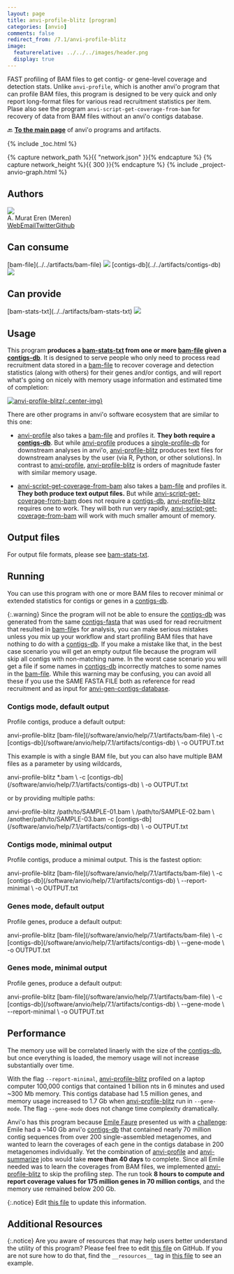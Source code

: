 ```yaml
---
layout: page
title: anvi-profile-blitz [program]
categories: [anvio]
comments: false
redirect_from: /7.1/anvi-profile-blitz
image:
  featurerelative: ../../../images/header.png
  display: true
---
```


FAST profiling of BAM files to get contig- or gene-level coverage and detection stats. Unlike `anvi-profile`, which is another anvi&#x27;o program that can profile BAM files, this program is designed to be very quick and only report long-format files for various read recruitment statistics per item. Plase also see the program `anvi-script-get-coverage-from-bam` for recovery of data from BAM files without an anvi&#x27;o contigs database.

🔙 **[To the main page](../../)** of anvi'o programs and artifacts.


{% include _toc.html %}
<div id="svg" class="subnetwork"></div>
{% capture network_path %}{{ "network.json" }}{% endcapture %}
{% capture network_height %}{{ 300 }}{% endcapture %}
{% include _project-anvio-graph.html %}


## Authors

<div class="page-author"><div class="page-author-info"><div class="page-person-photo"><img class="page-person-photo-img" src="../../images/authors/meren.jpg" /></div><div class="page-person-info-box"><span class="page-author-name">A. Murat Eren (Meren)</span><div class="page-author-social-box"><a href="http://meren.org" class="person-social" target="_blank"><i class="fa fa-fw fa-home"></i>Web</a><a href="mailto:a.murat.eren@gmail.com" class="person-social" target="_blank"><i class="fa fa-fw fa-envelope-square"></i>Email</a><a href="http://twitter.com/merenbey" class="person-social" target="_blank"><i class="fa fa-fw fa-twitter-square"></i>Twitter</a><a href="http://github.com/meren" class="person-social" target="_blank"><i class="fa fa-fw fa-github"></i>Github</a></div></div></div></div>



## Can consume


<p style="text-align: left" markdown="1"><span class="artifact-r">[bam-file](../../artifacts/bam-file) <img src="../../images/icons/BAM.png" class="artifact-icon-mini" /></span> <span class="artifact-r">[contigs-db](../../artifacts/contigs-db) <img src="../../images/icons/DB.png" class="artifact-icon-mini" /></span></p>


## Can provide


<p style="text-align: left" markdown="1"><span class="artifact-p">[bam-stats-txt](../../artifacts/bam-stats-txt) <img src="../../images/icons/TXT.png" class="artifact-icon-mini" /></span></p>


## Usage


This program **produces a <span class="artifact-n">[bam-stats-txt](/software/anvio/help/7.1/artifacts/bam-stats-txt)</span> from one or more <span class="artifact-n">[bam-file](/software/anvio/help/7.1/artifacts/bam-file)</span> given a <span class="artifact-n">[contigs-db](/software/anvio/help/7.1/artifacts/contigs-db)</span>**. It is designed to serve people who only need to process read recruitment data stored in a <span class="artifact-n">[bam-file](/software/anvio/help/7.1/artifacts/bam-file)</span> to recover coverage and detection statistics (along with others) for their genes and/or contigs, and will report what's going on nicely with memory usage information and estimated time of completion:

[![anvi-profile-blitz](../../images/anvi-profile-blitz.png){:.center-img}](../../images/anvi-profile-blitz.png)

There are other programs in anvi'o software ecosystem that are similar to this one:

* <span class="artifact-n">[anvi-profile](/software/anvio/help/7.1/programs/anvi-profile)</span> also takes a <span class="artifact-n">[bam-file](/software/anvio/help/7.1/artifacts/bam-file)</span> and profiles it. **They both require a <span class="artifact-n">[contigs-db](/software/anvio/help/7.1/artifacts/contigs-db)</span>**. But while <span class="artifact-n">[anvi-profile](/software/anvio/help/7.1/programs/anvi-profile)</span> produces a <span class="artifact-n">[single-profile-db](/software/anvio/help/7.1/artifacts/single-profile-db)</span> for downstream analyses in anvi'o, <span class="artifact-n">[anvi-profile-blitz](/software/anvio/help/7.1/programs/anvi-profile-blitz)</span> produces text files for downstream analyses by the user (via R, Python, or other solutions). In contrast to <span class="artifact-n">[anvi-profile](/software/anvio/help/7.1/programs/anvi-profile)</span>, <span class="artifact-n">[anvi-profile-blitz](/software/anvio/help/7.1/programs/anvi-profile-blitz)</span> is orders of magnitude faster with similar memory usage.

* <span class="artifact-n">[anvi-script-get-coverage-from-bam](/software/anvio/help/7.1/programs/anvi-script-get-coverage-from-bam)</span> also takes a <span class="artifact-n">[bam-file](/software/anvio/help/7.1/artifacts/bam-file)</span> and profiles it. **They both produce text output files.** But while <span class="artifact-n">[anvi-script-get-coverage-from-bam](/software/anvio/help/7.1/programs/anvi-script-get-coverage-from-bam)</span> does not require a <span class="artifact-n">[contigs-db](/software/anvio/help/7.1/artifacts/contigs-db)</span>, <span class="artifact-n">[anvi-profile-blitz](/software/anvio/help/7.1/programs/anvi-profile-blitz)</span> requires one to work. They will both run very rapidly, <span class="artifact-n">[anvi-script-get-coverage-from-bam](/software/anvio/help/7.1/programs/anvi-script-get-coverage-from-bam)</span> will work with much smaller amount of memory.

## Output files

For output file formats, please see <span class="artifact-n">[bam-stats-txt](/software/anvio/help/7.1/artifacts/bam-stats-txt)</span>.

## Running

You can use this program with one or more BAM files to recover minimal or extended statistics for contigs or genes in a <span class="artifact-n">[contigs-db](/software/anvio/help/7.1/artifacts/contigs-db)</span>.

{:.warning}
Since the program will not be able to ensure the <span class="artifact-n">[contigs-db](/software/anvio/help/7.1/artifacts/contigs-db)</span> was generated from the same <span class="artifact-n">[contigs-fasta](/software/anvio/help/7.1/artifacts/contigs-fasta)</span> that was used for read recruitment that resulted in <span class="artifact-n">[bam-file](/software/anvio/help/7.1/artifacts/bam-file)</span>s for analysis, you can make serious mistakes unless you mix up your workflow and start profiling BAM files that have nothing to do with a <span class="artifact-n">[contigs-db](/software/anvio/help/7.1/artifacts/contigs-db)</span>. If you make a mistake like that, in the best case scenario you will get an empty output file because the program will skip all contigs with non-matching name. In the worst case scenario you will get a file if some names in <span class="artifact-n">[contigs-db](/software/anvio/help/7.1/artifacts/contigs-db)</span> incorrectly matches to some names in the <span class="artifact-n">[bam-file](/software/anvio/help/7.1/artifacts/bam-file)</span>. While this warning may be confusing, you can avoid all these if you use the SAME FASTA FILE both as reference for read recruitment and as input for <span class="artifact-n">[anvi-gen-contigs-database](/software/anvio/help/7.1/programs/anvi-gen-contigs-database)</span>.

### Contigs mode, default output

Profile contigs, produce a default output:

<div class="codeblock" markdown="1">
anvi&#45;profile&#45;blitz <span class="artifact&#45;n">[bam&#45;file](/software/anvio/help/7.1/artifacts/bam&#45;file)</span> \
                   &#45;c <span class="artifact&#45;n">[contigs&#45;db](/software/anvio/help/7.1/artifacts/contigs&#45;db)</span> \
                   &#45;o OUTPUT.txt
</div>

This example is with a single BAM file, but you can also have multiple BAM files as a parameter by using wildcards,

<div class="codeblock" markdown="1">
anvi&#45;profile&#45;blitz &#42;.bam \
                   &#45;c <span class="artifact&#45;n">[contigs&#45;db](/software/anvio/help/7.1/artifacts/contigs&#45;db)</span> \
                   &#45;o OUTPUT.txt
</div>

or by providing multiple paths:

<div class="codeblock" markdown="1">
anvi&#45;profile&#45;blitz /path/to/SAMPLE&#45;01.bam \
                   /path/to/SAMPLE&#45;02.bam \
                   /another/path/to/SAMPLE&#45;03.bam
                   &#45;c <span class="artifact&#45;n">[contigs&#45;db](/software/anvio/help/7.1/artifacts/contigs&#45;db)</span> \
                   &#45;o OUTPUT.txt
</div>

### Contigs mode, minimal output

Profile contigs, produce a minimal output. This is the fastest option:

<div class="codeblock" markdown="1">
anvi&#45;profile&#45;blitz <span class="artifact&#45;n">[bam&#45;file](/software/anvio/help/7.1/artifacts/bam&#45;file)</span> \
                   &#45;c <span class="artifact&#45;n">[contigs&#45;db](/software/anvio/help/7.1/artifacts/contigs&#45;db)</span> \
                   &#45;&#45;report&#45;minimal \
                   &#45;o OUTPUT.txt
</div>

### Genes mode, default output

Profile genes, produce a default output:

<div class="codeblock" markdown="1">
anvi&#45;profile&#45;blitz <span class="artifact&#45;n">[bam&#45;file](/software/anvio/help/7.1/artifacts/bam&#45;file)</span> \
                   &#45;c <span class="artifact&#45;n">[contigs&#45;db](/software/anvio/help/7.1/artifacts/contigs&#45;db)</span> \
                   &#45;&#45;gene&#45;mode \
                   &#45;o OUTPUT.txt
</div>

### Genes mode, minimal output

Profile genes, produce a default output:

<div class="codeblock" markdown="1">
anvi&#45;profile&#45;blitz <span class="artifact&#45;n">[bam&#45;file](/software/anvio/help/7.1/artifacts/bam&#45;file)</span> \
                   &#45;c <span class="artifact&#45;n">[contigs&#45;db](/software/anvio/help/7.1/artifacts/contigs&#45;db)</span> \
                   &#45;&#45;gene&#45;mode \
                   &#45;&#45;report&#45;minimal \
                   &#45;o OUTPUT.txt
</div>


## Performance

The memory use will be correlated linaerly with the size of the <span class="artifact-n">[contigs-db](/software/anvio/help/7.1/artifacts/contigs-db)</span>, but once everything is loaded, the memory usage will not increase substantially over time.

With the flag `--report-minimal`, <span class="artifact-n">[anvi-profile-blitz](/software/anvio/help/7.1/programs/anvi-profile-blitz)</span> profiled on a laptop computer 100,000 contigs that contained 1 billion nts in 6 minutes and used  ~300 Mb memory. This contigs database had 1.5 million genes, and memory usage increased to 1.7 Gb when <span class="artifact-n">[anvi-profile-blitz](/software/anvio/help/7.1/programs/anvi-profile-blitz)</span> run in `--gene-mode`. The flag `--gene-mode` does not change time complexity dramatically.

Anvi'o has this program because [Emile Faure](https://twitter.com/faureemile) presented us with a [challenge](https://anvio.slack.com/archives/C8SFMGYF3/p1631723790065300): Emile had a ~140 Gb anvi'o <span class="artifact-n">[contigs-db](/software/anvio/help/7.1/artifacts/contigs-db)</span> that contained nearly 70 million contig sequences from over 200 single-assembled metagenomes, and wanted to learn the coverages of each gene in the contigs database in 200 metagenomes individually. Yet the combination of <span class="artifact-n">[anvi-profile](/software/anvio/help/7.1/programs/anvi-profile)</span> and <span class="artifact-n">[anvi-summarize](/software/anvio/help/7.1/programs/anvi-summarize)</span> jobs would take **more than 40 days** to complete. Since all Emile needed was to learn the coverages from BAM files, we implemented <span class="artifact-n">[anvi-profile-blitz](/software/anvio/help/7.1/programs/anvi-profile-blitz)</span> to skip the profiling step. The run took **8 hours to compute and report coverage values for 175 million genes in 70 million contigs**, and the memory use remained below 200 Gb.


{:.notice}
Edit [this file](https://github.com/merenlab/anvio/tree/master/anvio/docs/programs/anvi-profile-blitz.md) to update this information.


## Additional Resources



{:.notice}
Are you aware of resources that may help users better understand the utility of this program? Please feel free to edit [this file](https://github.com/merenlab/anvio/tree/master/bin/anvi-profile-blitz) on GitHub. If you are not sure how to do that, find the `__resources__` tag in [this file](https://github.com/merenlab/anvio/blob/master/bin/anvi-interactive) to see an example.

